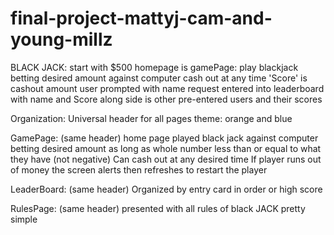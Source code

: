 # final-project-mattyj-cam-and-young-millz

BLACK JACK:
  start with $500
  homepage is gamePage:
    play blackjack
    betting desired amount
    against computer
    cash out at any time
    'Score' is cashout amount
    user prompted with name request
    entered into leaderboard with name and Score
    along side is other pre-entered users and their scores

Organization:
  Universal header for all pages
  theme: orange and blue


GamePage:
  (same header)
  home page
  played black jack against computer
  betting desired amount as long as whole number less than or equal to what they have
    (not negative)
  Can cash out at any desired time
  If player runs out of money the screen alerts then refreshes to restart the player

LeaderBoard:
  (same header)
  Organized by entry card
  in order or high score


RulesPage:
  (same header)
  presented with all rules of black JACK
  pretty simple
